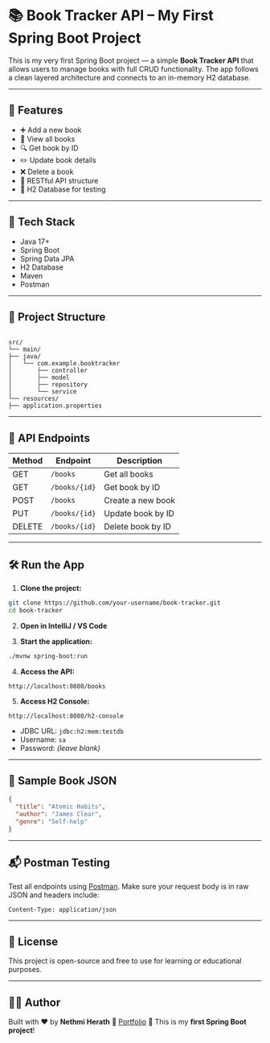 # 📚 Book Tracker API – My First Spring Boot Project

This is my very first Spring Boot project — a simple **Book Tracker API** that allows users to manage books with full CRUD functionality. The app follows a clean layered architecture and connects to an in-memory H2 database.

---

## 🚀 Features

- ➕ Add a new book
- 📖 View all books
- 🔍 Get book by ID
- ✏️ Update book details
- ❌ Delete a book
- 🔄 RESTful API structure
- 💾 H2 Database for testing

---

## 🧰 Tech Stack

- Java 17+
- Spring Boot
- Spring Data JPA
- H2 Database
- Maven
- Postman

---

## 📁 Project Structure

```

src/
└── main/
├── java/
│   └── com.example.booktracker
│       ├── controller
│       ├── model
│       ├── repository
│       └── service
└── resources/
├── application.properties

````

---

## 🔗 API Endpoints

| Method | Endpoint        | Description         |
|--------|-----------------|---------------------|
| GET    | `/books`        | Get all books       |
| GET    | `/books/{id}`   | Get book by ID      |
| POST   | `/books`        | Create a new book   |
| PUT    | `/books/{id}`   | Update book by ID   |
| DELETE | `/books/{id}`   | Delete book by ID   |

---

## 🛠️ Run the App

1. **Clone the project:**
```bash
git clone https://github.com/your-username/book-tracker.git
cd book-tracker
````

2. **Open in IntelliJ / VS Code**

3. **Start the application:**

```bash
./mvnw spring-boot:run
```

4. **Access the API:**

```
http://localhost:8080/books
```

5. **Access H2 Console:**

```
http://localhost:8080/h2-console
```

* JDBC URL: `jdbc:h2:mem:testdb`
* Username: `sa`
* Password: *(leave blank)*

---

## 🧪 Sample Book JSON

```json
{
  "title": "Atomic Habits",
  "author": "James Clear",
  "genre": "Self-help"
}
```

---

## 📬 Postman Testing

Test all endpoints using [Postman](https://www.postman.com).
Make sure your request body is in raw JSON and headers include:

```
Content-Type: application/json
```

---

## 📝 License

This project is open-source and free to use for learning or educational purposes.

---

## 👩‍💻 Author

Built with ❤️ by **Nethmi Herath**
🔗 [Portfolio](https://nethmi-herath.netlify.app/)
📘 This is my **first Spring Boot project**!
